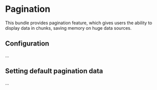 # Pagination

This bundle provides pagination feature, which gives users the ability to display data in chunks, saving memory on huge data sources.

## Configuration

...

## Setting default pagination data

...
